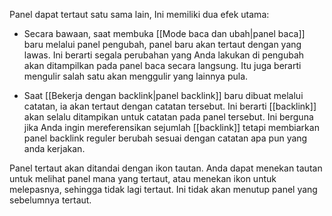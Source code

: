 Panel dapat tertaut satu sama lain, Ini memiliki dua efek utama:

- Secara bawaan, saat membuka [[Mode baca dan ubah|panel baca]] baru melalui panel pengubah, panel baru akan tertaut dengan yang lawas. Ini berarti segala perubahan yang Anda lakukan di pengubah akan ditampilkan pada panel baca secara langsung. Itu juga berarti mengulir salah satu akan menggulir yang lainnya pula.

- Saat [[Bekerja dengan backlink|panel backlink]] baru dibuat melalui catatan, ia akan tertaut dengan catatan tersebut. Ini berarti [[backlink]] akan selalu ditampikan untuk catatan pada panel tersebut. Ini berguna jika Anda ingin mereferensikan sejumlah [[backlink]] tetapi membiarkan panel backlink reguler berubah sesuai dengan catatan apa pun yang anda kerjakan.

Panel tertaut akan ditandai dengan ikon tautan. Anda dapat menekan tautan untuk melihat panel mana yang tertaut, atau menekan ikon untuk melepasnya, sehingga tidak lagi tertaut. Ini tidak akan menutup panel yang sebelumnya tertaut.
